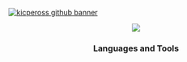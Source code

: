 [![kicpeross github banner](https://i.imgur.com/dicdaJk.png)](https://kicpeross.xyz)
<p align="center">
  <img src='https://capsule-render.vercel.app/api?type=rect&color=gradient&height=2.5'/>
</p>
<h3 align="center">Languages and Tools</h3>
